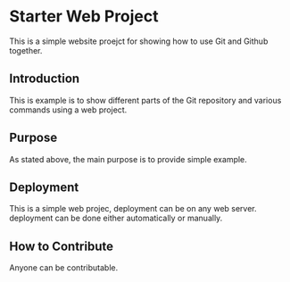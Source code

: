 # Starter Web Project

This is a simple website proejct for showing how to use Git and Github together.

## Introduction

This is example is to show different parts of the Git repository and various commands using a web project.

## Purpose

As stated above, the main purpose is to provide simple example.

## Deployment

This is a simple web projec, deployment can be on any web server. deployment can be done either automatically or manually.

## How to Contribute

Anyone can be contributable.